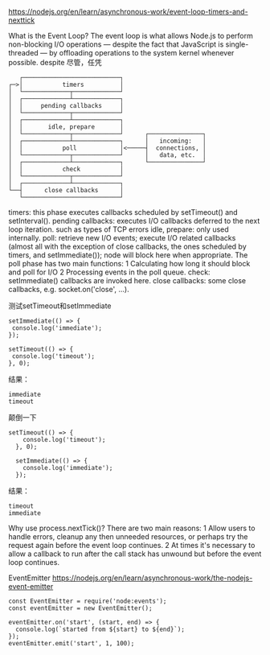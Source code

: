 
https://nodejs.org/en/learn/asynchronous-work/event-loop-timers-and-nexttick

What is the Event Loop?
The event loop is what allows Node.js to perform non-blocking I/O operations — despite the fact that 
JavaScript is single-threaded — by offloading operations to the system kernel whenever possible.
despite 尽管，任凭
```
   ┌───────────────────────────┐
┌─>│           timers          │
│  └─────────────┬─────────────┘
│  ┌─────────────┴─────────────┐
│  │     pending callbacks     │
│  └─────────────┬─────────────┘
│  ┌─────────────┴─────────────┐
│  │       idle, prepare       │
│  └─────────────┬─────────────┘      ┌───────────────┐
│  ┌─────────────┴─────────────┐      │   incoming:   │
│  │           poll            │<─────┤  connections, │
│  └─────────────┬─────────────┘      │   data, etc.  │
│  ┌─────────────┴─────────────┐      └───────────────┘
│  │           check           │
│  └─────────────┬─────────────┘
│  ┌─────────────┴─────────────┐
└──┤      close callbacks      │
   └───────────────────────────┘
```
timers: this phase executes callbacks scheduled by setTimeout() and setInterval().
pending callbacks: executes I/O callbacks deferred to the next loop iteration. such as types of TCP errors
idle, prepare: only used internally.
poll: retrieve new I/O events; execute I/O related callbacks (almost all with the exception of close callbacks, 
   the ones scheduled by timers, and setImmediate()); node will block here when appropriate.
   The poll phase has two main functions:
      1 Calculating how long it should block and poll for I/O
      2 Processing events in the poll queue.
check: setImmediate() callbacks are invoked here.
close callbacks: some close callbacks, e.g. socket.on('close', ...).


测试setTimeout和setImmediate
```
setImmediate(() => {
 console.log('immediate');
});

setTimeout(() => {
 console.log('timeout');
}, 0);
```
结果：
```
immediate
timeout
```
颠倒一下
```
setTimeout(() => {
    console.log('timeout');
  }, 0);
  
  setImmediate(() => {
    console.log('immediate');
  });
```
结果：
```
timeout
immediate
```



Why use process.nextTick()?
There are two main reasons:
1 Allow users to handle errors, cleanup any then unneeded resources, or perhaps try the request again before the event loop continues.
2 At times it's necessary to allow a callback to run after the call stack has unwound but before the event loop continues.


EventEmitter
https://nodejs.org/en/learn/asynchronous-work/the-nodejs-event-emitter
```
const EventEmitter = require('node:events');
const eventEmitter = new EventEmitter();

eventEmitter.on('start', (start, end) => {
  console.log(`started from ${start} to ${end}`);
});
eventEmitter.emit('start', 1, 100);
```